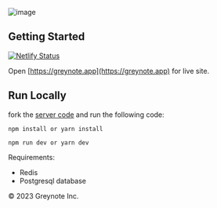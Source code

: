 ![image](https://user-images.githubusercontent.com/69642932/233850881-ee6628da-5b7e-4b77-b44f-0b99dccee788.png)



## Getting Started
[![Netlify Status](https://api.netlify.com/api/v1/badges/77dbeb17-e087-4fb8-b2fb-8851107ebff2/deploy-status)](https://app.netlify.com/sites/graybook/deploys)

Open [https://greynote.app](https://greynote.app) for live site.

## Run Locally
fork the [server code](https://github.com/johnmiicheal/greynote-server) and run the following code:

```
npm install or yarn install

npm run dev or yarn dev
```

Requirements: 
  - Redis
  - Postgresql database


&copy; 2023 Greynote Inc.
